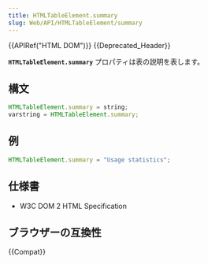 ```yaml
---
title: HTMLTableElement.summary
slug: Web/API/HTMLTableElement/summary
---
```


{{APIRef("HTML DOM")}} {{Deprecated_Header}}

**`HTMLTableElement.summary`** プロパティは表の説明を表します。

## 構文

```js
HTMLTableElement.summary = string;
varstring = HTMLTableElement.summary;
```

## 例

```js
HTMLTableElement.summary = "Usage statistics";
```

## 仕様書

- W3C DOM 2 HTML Specification

## ブラウザーの互換性

{{Compat}}
